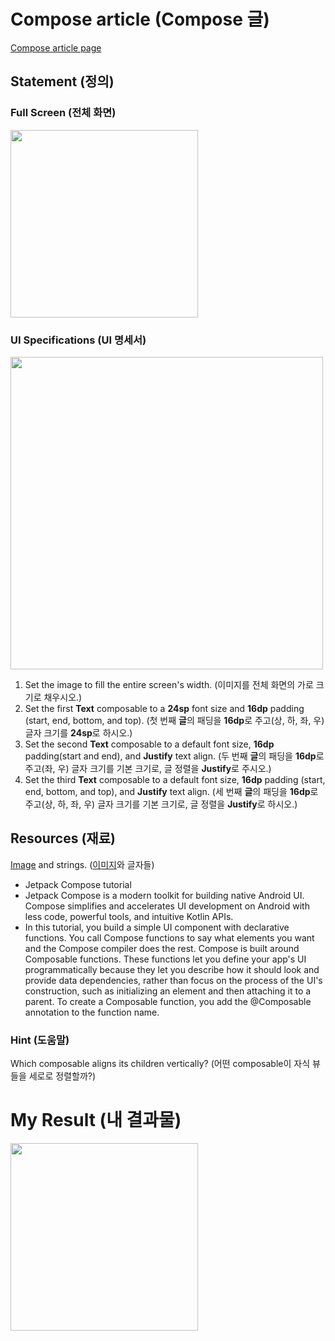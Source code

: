 # Compose article (Compose 글)
[Compose article page](https://developer.android.com/codelabs/basic-android-kotlin-compose-composables-practice-problems?continue=https%3A%2F%2Fdeveloper.android.com%2Fcourses%2Fpathways%2Fandroid-basics-compose-unit-1-pathway-3%23codelab-https%3A%2F%2Fdeveloper.android.com%2Fcodelabs%2Fbasic-android-kotlin-compose-composables-practice-problems#1)



## Statement (정의)
### Full Screen (전체 화면)
<img src="https://github.com/shwoghk14/Compose-Basics-Practice/assets/48680511/fccb9a4a-6720-4aff-9d10-1f4517f82a73" width="300"/>

### UI Specifications (UI 명세서)
<img src="https://github.com/shwoghk14/Compose-Basics-Practice/assets/48680511/c2727320-34d3-45ee-9fea-25e487831cc3" width="500"/>

1. Set the image to fill the entire screen's width. (이미지를 전체 화면의 가로 크기로 채우시오.)
2. Set the first **Text** composable to a **24sp** font size and **16dp** padding (start, end, bottom, and top). (첫 번째 **글**의 패딩을 **16dp**로 주고(상, 하, 좌, 우) 글자 크기를 **24sp**로 하시오.)
3. Set the second **Text** composable to a default font size, **16dp** padding(start and end), and **Justify** text align. (두 번째 **글**의 패딩을 **16dp**로 주고(좌, 우) 글자 크기를 기본 크기로, 글 정렬을 **Justify**로 주시오.)
4. Set the third **Text** composable to a default font size, **16dp** padding (start, end, bottom, and top), and **Justify** text align. (세 번째 **글**의 패딩을 **16dp**로 주고(상, 하, 좌, 우) 글자 크기를 기본 크기로, 글 정렬을 **Justify**로 하시오.)

## Resources (재료)
[Image](https://github.com/google-developer-training/basic-android-kotlin-compose-training-practice-problems/blob/main/Unit%201/Pathway%203/ComposeArticle/app/src/main/res/drawable-nodpi/bg_compose_background.png) and strings. ([이미지](https://github.com/google-developer-training/basic-android-kotlin-compose-training-practice-problems/blob/main/Unit%201/Pathway%203/ComposeArticle/app/src/main/res/drawable-nodpi/bg_compose_background.png)와 글자들)
- Jetpack Compose tutorial
- Jetpack Compose is a modern toolkit for building native Android UI. Compose simplifies and accelerates UI development on Android with less code, powerful tools, and intuitive Kotlin APIs.
- In this tutorial, you build a simple UI component with declarative functions. You call Compose functions to say what elements you want and the Compose compiler does the rest. Compose is built around Composable functions. These functions let you define your app\'s UI programmatically because they let you describe how it should look and provide data dependencies, rather than focus on the process of the UI\'s construction, such as initializing an element and then attaching it to a parent. To create a Composable function, you add the @Composable annotation to the function name.

### Hint (도움말)
Which composable aligns its children vertically? (어떤 composable이 자식 뷰들을 세로로 정렬할까?)

# My Result (내 결과물)
<img src="https://github.com/shwoghk14/Compose-Basics-Practice/assets/48680511/b89c8989-5d1a-47a4-a0a5-575808a96e18" width="300" />
